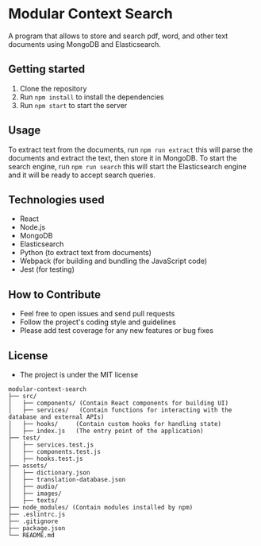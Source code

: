 # Modular Context Search
A program that allows to store and search pdf, word, and other text documents using MongoDB and Elasticsearch. 

## Getting started
1. Clone the repository 
2. Run `npm install` to install the dependencies
3. Run `npm start` to start the server

## Usage
To extract text from the documents, run `npm run extract` this will parse the documents and extract the text, then store it in MongoDB.
To start the search engine, run `npm run search` this will start the Elasticsearch engine and it will be ready to accept search queries.

## Technologies used
- React
- Node.js
- MongoDB
- Elasticsearch
- Python (to extract text from documents)
- Webpack (for building and bundling the JavaScript code)
- Jest (for testing)

## How to Contribute
- Feel free to open issues and send pull requests
- Follow the project's coding style and guidelines
- Please add test coverage for any new features or bug fixes

## License
- The project is under the MIT license

```
modular-context-search
├── src/
│   ├── components/ (Contain React components for building UI)
│   ├── services/   (Contain functions for interacting with the database and external APIs)
│   ├── hooks/     (Contain custom hooks for handling state)
│   ├── index.js   (The entry point of the application)
├── test/
│   ├── services.test.js 
│   ├── components.test.js
│   ├── hooks.test.js
├── assets/
│   ├── dictionary.json
│   ├── translation-database.json
│   ├── audio/
│   ├── images/
│   ├── texts/
├── node_modules/ (Contain modules installed by npm)
├── .eslintrc.js
├── .gitignore
├── package.json
└── README.md
```
